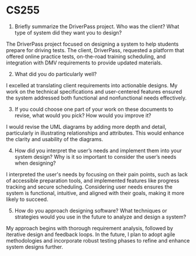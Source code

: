 # CS255

1. Briefly summarize the DriverPass project. Who was the client? What type of system did they want you to design?
   
The DriverPass project focused on designing a system to help students prepare for driving tests. The client, DriverPass, requested a platform that offered online practice tests, on-the-road training scheduling, and integration with DMV requirements to provide updated materials.

2. What did you do particularly well?
   
I excelled at translating client requirements into actionable designs. My work on the technical specifications and user-centered features ensured the system addressed both functional and nonfunctional needs effectively.

3. If you could choose one part of your work on these documents to revise, what would you pick? How would you improve it?
   
I would revise the UML diagrams by adding more depth and detail, particularly in illustrating relationships and attributes. This would enhance the clarity and usability of the diagrams.

4. How did you interpret the user’s needs and implement them into your system design? Why is it so important to consider the user’s needs when designing?
   
I interpreted the user's needs by focusing on their pain points, such as lack of accessible preparation tools, and implemented features like progress tracking and secure scheduling. Considering user needs ensures the system is functional, intuitive, and aligned with their goals, making it more likely to succeed.

5. How do you approach designing software? What techniques or strategies would you use in the future to analyze and design a system?
    
My approach begins with thorough requirement analysis, followed by iterative design and feedback loops. In the future, I plan to adopt agile methodologies and incorporate robust testing phases to refine and enhance system designs further.

